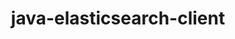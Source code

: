 ---
title: java-elasticsearch-client
registryType: instrumentation
tags:
  - opentracing
  - Java
repo: https://github.com/opentracing-contrib/java-elasticsearch-client
license: Apache License 2.0
description: OpenTracing Instrumentation for Elasticsearch Client
authors: OpenTracing Contributors
---